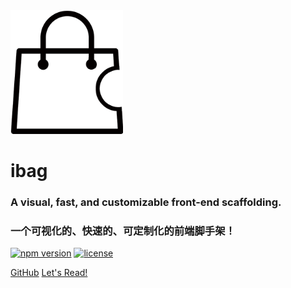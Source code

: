 <img width="180px" bor src="i_bag.png">

# ibag

<h3>A visual, fast, and customizable front-end scaffolding.</h3>
<h3>一个可视化的、快速的、可定制化的前端脚手架！</h3>

[![npm version](https://badge.fury.io/js/ibag.svg)](https://badge.fury.io/js/ibag) [![license](https://img.shields.io/badge/license-MIT-orange)](https://github.com/827652549/ibag)

[GitHub](<https://github.com/827652549/ibag>)
[Let's Read!](README.md)

